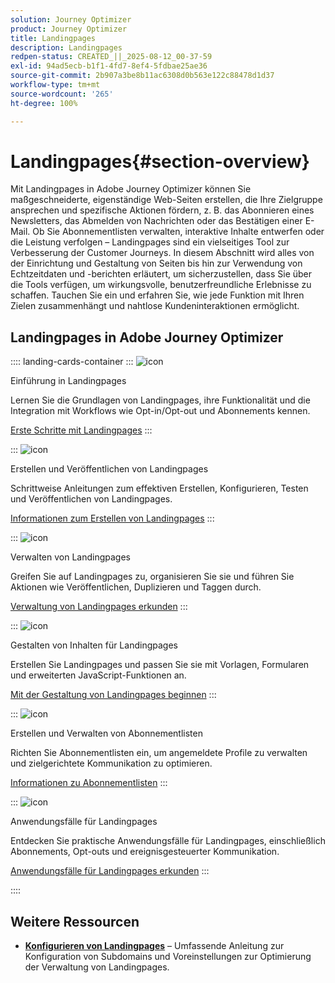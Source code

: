 ```yaml
---
solution: Journey Optimizer
product: Journey Optimizer
title: Landingpages
description: Landingpages
redpen-status: CREATED_||_2025-08-12_00-37-59
exl-id: 94ad5ecb-b1f1-4fd7-8ef4-5fdbae25ae36
source-git-commit: 2b907a3be8b11ac6308d0b563e122c88478d1d37
workflow-type: tm+mt
source-wordcount: '265'
ht-degree: 100%

---
```


# Landingpages{#section-overview}

Mit Landingpages in Adobe Journey Optimizer können Sie maßgeschneiderte, eigenständige Web-Seiten erstellen, die Ihre Zielgruppe ansprechen und spezifische Aktionen fördern, z. B. das Abonnieren eines Newsletters, das Abmelden von Nachrichten oder das Bestätigen einer E-Mail. Ob Sie Abonnementlisten verwalten, interaktive Inhalte entwerfen oder die Leistung verfolgen – Landingpages sind ein vielseitiges Tool zur Verbesserung der Customer Journeys. In diesem Abschnitt wird alles von der Einrichtung und Gestaltung von Seiten bis hin zur Verwendung von Echtzeitdaten und -berichten erläutert, um sicherzustellen, dass Sie über die Tools verfügen, um wirkungsvolle, benutzerfreundliche Erlebnisse zu schaffen. Tauchen Sie ein und erfahren Sie, wie jede Funktion mit Ihren Zielen zusammenhängt und nahtlose Kundeninteraktionen ermöglicht.

## Landingpages in Adobe Journey Optimizer

:::: landing-cards-container
:::
![icon](https://cdn.experienceleague.adobe.com/icons/book.svg)

Einführung in Landingpages

Lernen Sie die Grundlagen von Landingpages, ihre Funktionalität und die Integration mit Workflows wie Opt-in/Opt-out und Abonnements kennen.

[Erste Schritte mit Landingpages](../using/landing-pages/get-started-lp.md)
:::

:::
![icon](https://cdn.experienceleague.adobe.com/icons/circle-play.svg)

Erstellen und Veröffentlichen von Landingpages

Schrittweise Anleitungen zum effektiven Erstellen, Konfigurieren, Testen und Veröffentlichen von Landingpages.

[Informationen zum Erstellen von Landingpages](../using/landing-pages/create-lp.md)
:::

:::
![icon](https://cdn.experienceleague.adobe.com/icons/list-check.svg?lang=de)

Verwalten von Landingpages

Greifen Sie auf Landingpages zu, organisieren Sie sie und führen Sie Aktionen wie Veröffentlichen, Duplizieren und Taggen durch.

[Verwaltung von Landingpages erkunden](../using/landing-pages/manage-lp.md)
:::

:::
![icon](https://cdn.experienceleague.adobe.com/icons/puzzle-piece.svg)

Gestalten von Inhalten für Landingpages

Erstellen Sie Landingpages und passen Sie sie mit Vorlagen, Formularen und erweiterten JavaScript-Funktionen an.

[Mit der Gestaltung von Landingpages beginnen](landing-pages-design-landing-page.md)
:::

:::
![icon](https://cdn.experienceleague.adobe.com/icons/list-check.svg?lang=de)

Erstellen und Verwalten von Abonnementlisten

Richten Sie Abonnementlisten ein, um angemeldete Profile zu verwalten und zielgerichtete Kommunikation zu optimieren.

[Informationen zu Abonnementlisten](../using/landing-pages/subscription-list.md)
:::

:::
![icon](https://cdn.experienceleague.adobe.com/icons/bullseye.svg)

Anwendungsfälle für Landingpages

Entdecken Sie praktische Anwendungsfälle für Landingpages, einschließlich Abonnements, Opt-outs und ereignisgesteuerter Kommunikation.

[Anwendungsfälle für Landingpages erkunden](../using/landing-pages/lp-use-cases.md)
:::

::::


## Weitere Ressourcen

- **[Konfigurieren von Landingpages](lp-configuration-landing-page.md)** – Umfassende Anleitung zur Konfiguration von Subdomains und Voreinstellungen zur Optimierung der Verwaltung von Landingpages.
